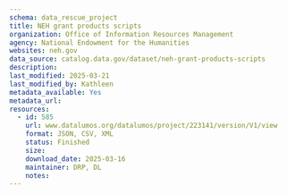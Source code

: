 ```yaml
---
schema: data_rescue_project 
title: NEH grant products scripts
organization: Office of Information Resources Management
agency: National Endowment for the Humanities
websites: neh.gov
data_source: catalog.data.gov/dataset/neh-grant-products-scripts
description: 
last_modified: 2025-03-21
last_modified_by: Kathleen
metadata_available: Yes
metadata_url: 
resources:
  - id: 585
    url: www.datalumos.org/datalumos/project/223141/version/V1/view
    format: JSON, CSV, XML
    status: Finished
    size: 
    download_date: 2025-03-16
    maintainer: DRP, DL
    notes: 
---
```

